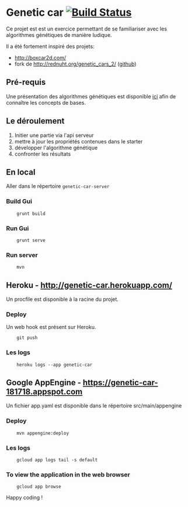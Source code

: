 # Genetic car [![Build Status](https://travis-ci.org/sebastienD/genetic-car.svg?branch=master)](https://travis-ci.org/sebastienD/genetic-car)

Ce projet est est un exercice permettant de se familiariser avec les algorithmes génétiques de manière ludique.

Il a été fortement inspiré des projets:
* http://boxcar2d.com/
* fork de http://rednuht.org/genetic_cars_2/ ([github](https://github.com/red42/HTML5_Genetic_Cars))

## Pré-requis

Une présentation des algorithmes génétiques est disponible [ici](https://github.com/sebastienD/presentation-algorithme-genetique) afin de connaître les concepts de bases.

## Le déroulement

1. Initier une partie via l'api serveur
2. mettre à jour les propriétés contenues dans le starter
3. développer l'algorithme génétique
4. confronter les résultats

## En local

Aller dans le répertoire ```genetic-car-server``` 

### Build Gui

```
    grunt build
```

### Run Gui

```
    grunt serve
```

### Run server

```
    mvn
```

## Heroku - http://genetic-car.herokuapp.com/

Un procfile est disponible à la racine du projet.

### Deploy

Un web hook est présent sur Heroku.

```
    git push
```

### Les logs

```
    heroku logs --app genetic-car
```

## Google AppEngine - https://genetic-car-181718.appspot.com

Un fichier app.yaml est disponible dans le répertoire src/main/appengine

### Deploy

```
    mvn appengine:deploy
```

### Les logs

```
    gcloud app logs tail -s default
```

### To view the application in the web browser

```
    gcloud app browse
```

Happy coding !




